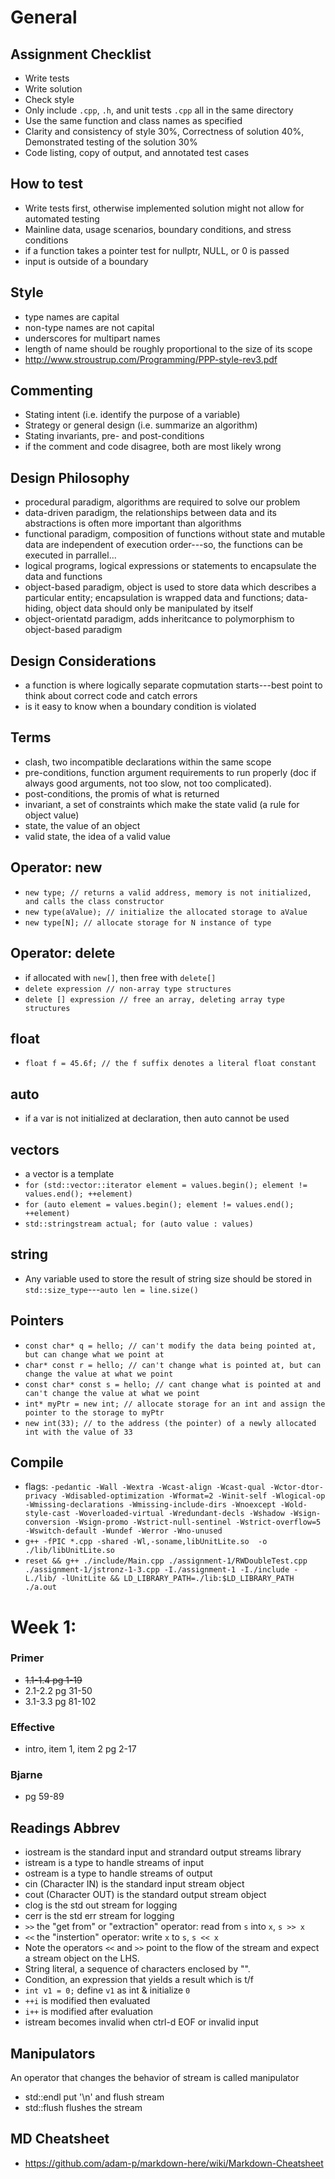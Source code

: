 # General
## Assignment Checklist
* Write tests
* Write solution
* Check style
* Only include `.cpp`, `.h`, and unit tests `.cpp` all in the same directory    
* Use the same function and class names as specified
* Clarity and consistency of style 30%, Correctness of solution 40%, Demonstrated testing of the solution 30%
* Code listing, copy of output, and annotated test cases

## How to test
* Write tests first, otherwise implemented solution might not allow for automated testing    
* Mainline data, usage scenarios, boundary conditions, and stress conditions
* if a function takes a pointer test for nullptr, NULL, or 0 is passed
* input is outside of a boundary

## Style
* type names are capital
* non-type names are not capital
* underscores for multipart names
* length of name should be roughly proportional to the size of its scope
* http://www.stroustrup.com/Programming/PPP-style-rev3.pdf

## Commenting    
* Stating intent (i.e. identify the purpose of a variable)
* Strategy or general design (i.e. summarize an algorithm)
* Stating invariants, pre- and post-conditions
* if the comment and code disagree, both are most likely wrong

## Design Philosophy
* procedural paradigm, algorithms are required to solve our problem
* data-driven paradigm, the relationships between data and its abstractions is often more important than algorithms
* functional paradigm, composition of functions without state and mutable data are independent of execution order---so, the functions can be executed in parrallel...
* logical programs, logical expressions or statements to encapsulate the data and functions    
* object-based paradigm, object is used to store data which describes a particular entity; encapsulation is wrapped data and functions; data-hiding, object data should only be manipulated by itself
* object-orientatd paradigm, adds inheritcance to polymorphism to object-based paradigm


## Design Considerations
* a function is where logically separate copmutation starts---best point to think about correct code and catch errors
* is it easy to know when a boundary condition is violated    


## Terms
* clash, two incompatible declarations within the same scope
* pre-conditions, function argument requirements to run properly (doc if always good arguments, not too slow, not too complicated).
* post-conditions, the promis of what is returned
* invariant, a set of constraints which make the state valid (a rule for object value)
* state, the value of an object
* valid state, the idea of a valid value

## Operator: new
* `new type; // returns a valid address, memory is not initialized, and calls the class constructor`
* `new type(aValue); // initialize the allocated storage to aValue`
* `new type[N]; // allocate storage for N instance of type`

## Operator: delete
* if allocated with `new[]`, then free with `delete[]`
* `delete expression // non-array type structures` 
* `delete [] expression // free an array, deleting array type structures`

## float
* `float f = 45.6f; // the f suffix denotes a literal float constant`

## auto
* if a var is not initialized at declaration, then auto cannot be used

## vectors
* a vector is a template
* `for (std::vector::iterator element = values.begin(); element != values.end(); ++element)`
* `for (auto element = values.begin(); element != values.end(); ++element) `
* `std::stringstream actual; for (auto value : values)`

## string
* Any variable used to store the result of string size should be stored in `std::size_type`---`auto len = line.size()`


## Pointers
* `const char* q = hello; // can't modify the data being pointed at, but can change what we point at`
* `char* const r = hello; // can't change what is pointed at, but can change the value at what we point`
* `const char* const s = hello; // cant change what is pointed at and can't change the value at what we point` 
* `int* myPtr = new int; // allocate storage for an int and assign the pointer to the storage to myPtr`
* `new int(33); // to the address (the pointer) of a newly allocated int with the value of 33`

## Compile
* flags: `-pedantic -Wall -Wextra -Wcast-align -Wcast-qual -Wctor-dtor-privacy -Wdisabled-optimization -Wformat=2 -Winit-self -Wlogical-op -Wmissing-declarations -Wmissing-include-dirs -Wnoexcept -Wold-style-cast -Woverloaded-virtual -Wredundant-decls -Wshadow -Wsign-conversion -Wsign-promo -Wstrict-null-sentinel -Wstrict-overflow=5 -Wswitch-default -Wundef -Werror -Wno-unused`
* `g++ -fPIC *.cpp -shared -Wl,-soname,libUnitLite.so  -o ./lib/libUnitLite.so`
* `reset && g++ ./include/Main.cpp ./assignment-1/RWDoubleTest.cpp ./assignment-1/jstronz-1-3.cpp -I./assignment-1 -I./include -L./lib/ -lUnitLite && LD_LIBRARY_PATH=./lib:$LD_LIBRARY_PATH ./a.out`

# Week 1:   
### Primer    
* ~~1.1-1.4 pg 1-19~~
* 2.1-2.2 pg 31-50
* 3.1-3.3 pg 81-102

### Effective
* intro, item 1, item 2 pg 2-17

### Bjarne
* pg 59-89

## Readings Abbrev
* iostream is the standard input and strandard output streams library    
* istream is a type to handle streams of input    
* ostream is a type to handle streams of output     
* cin (Character IN) is the standard input stream object
* cout (Character OUT) is the standard output stream object    
* clog is the std out stream for logging    
* cerr is the std err stream for logging    
* `>>` the "get from" or "extraction" operator: read from `s` into `x`, `s >> x`
* `<<` the "instertion" operator: write `x` to `s`, `s << x`    
* Note the operators `<<` and `>>` point to the flow of the stream and expect a stream object on the LHS.    
* String literal, a sequence of characters enclosed by "".    
* Condition, an expression that yields a result which is t/f
* `int v1 = 0;` define `v1` as int & initialize `0`    
* `++i` is modified then evaluated    
* `i++` is modified after evaluation   
* istream becomes invalid when ctrl-d EOF or invalid input    

## Manipulators    
An operator that changes the behavior of stream is called manipulator
* std::endl put '\n' and flush stream
* std::flush flushes the stream 

## MD Cheatsheet
* https://github.com/adam-p/markdown-here/wiki/Markdown-Cheatsheet

